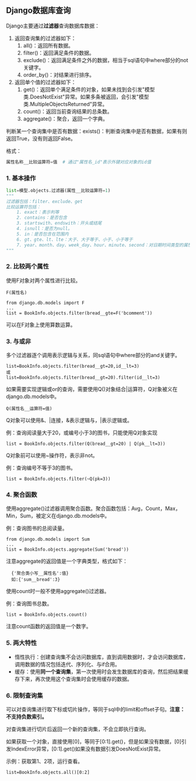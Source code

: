 ## Django数据库查询

Django主要通过**过滤器**查询数据库数据：

1. 返回查询集的过滤器如下：
   1. all()：返回所有数据。
   2. filter()：返回满足条件的数据。
   3. exclude()：返回满足条件之外的数据，相当于sql语句中where部分的not关键字。
   4. order_by()：对结果进行排序。
2. 返回单个值的过滤器如下：
   1. get()：返回单个满足条件的对象，如果未找到会引发"模型类.DoesNotExist"异常。如果多条被返回，会引发"模型类.MultipleObjectsReturned"异常。
   2. count()：返回当前查询结果的总条数。
   3. aggregate()：聚合，返回一个字典。

判断某一个查询集中是否有数据：exists()：判断查询集中是否有数据，如果有则返回True，没有则返回False。

格式：

```python
属性名称__比较运算符=值  # 通过"属性名_id"表示外键对应对象的id值
```

### 1. 基本操作

```python
list=模型.objects.过滤器(属性__比较运算符=1)  
"""
过滤器包括：filter、exclude、get
比较运算符包括：
	1. exact：表示判等
	2. contains：是否包含
	3. startswith、endswith：开头或结尾
	4. isnull：是否为null。
	5. in：是否包含在范围内
	6. gt、gte、lt、lte：大于、大于等于、小于、小于等于
	7. year、month、day、week_day、hour、minute、second：对日期时间类型的属性进行查询
"""
```

### 2. 比较两个属性

使用F对象对两个属性进行比较。

```
F(属性名)
```

```
from django.db.models import F
...
list = BookInfo.objects.filter(bread__gte=F('bcomment'))
```

可以在F对象上使用算数运算。

### 3. 与或非

多个过滤器逐个调用表示逻辑与关系，同sql语句中where部分的and关键字。

```
list=BookInfo.objects.filter(bread__gt=20,id__lt=3)
或
list=BookInfo.objects.filter(bread__gt=20).filter(id__lt=3)
```

如果需要实现逻辑或or的查询，需要使用Q()对象结合|运算符，Q对象被义在django.db.models中。

```
Q(属性名__运算符=值)
```

Q对象可以使用&、|连接，&表示逻辑与，|表示逻辑或。

例：查询阅读量大于20，或编号小于3的图书，只能使用Q对象实现

```
list = BookInfo.objects.filter(Q(bread__gt=20) | Q(pk__lt=3))
```

Q对象前可以使用~操作符，表示非not。

例：查询编号不等于3的图书。

```
list = BookInfo.objects.filter(~Q(pk=3))
```

### 4. 聚合函数

使用aggregate()过滤器调用聚合函数。聚合函数包括：Avg，Count，Max，Min，Sum，被定义在django.db.models中。

例：查询图书的总阅读量。

```
from django.db.models import Sum
...
list = BookInfo.objects.aggregate(Sum('bread'))
```

注意aggregate的返回值是一个字典类型，格式如下：

```
  {'聚合类小写__属性名':值}
  如:{'sum__bread':3}
```

使用count时一般不使用aggregate()过滤器。

例：查询图书总数。

```
list = BookInfo.objects.count()
```

注意count函数的返回值是一个数字。

### 5. 两大特性

- 惰性执行：创建查询集不会访问数据库，直到调用数据时，才会访问数据库，调用数据的情况包括迭代、序列化、与if合用。
- 缓存：使用**同一个查询集**，第一次使用时会发生数据库的查询，然后把结果缓存下来，再次使用这个查询集时会使用缓存的数据。

### 6. 限制查询集

可以对查询集进行取下标或切片操作，等同于sql中的limit和offset子句。**注意：不支持负数索引。**

对查询集进行切片后返回一个新的查询集，不会立即执行查询。

如果获取一个对象，直接使用[0]，等同于[0:1].get()，但是如果没有数据，[0]引发IndexError异常，[0:1].get()如果没有数据引发DoesNotExist异常。

示例：获取第1、2项，运行查看。

```
list=BookInfo.objects.all()[0:2]
```





